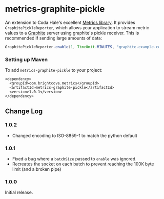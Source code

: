 metrics-graphite-pickle
=======

An extension to Coda Hale's excellent [Metrics library](http://metrics.codahale.com/). It 
provides `GraphitePickleReporter`, which allows your application to stream metric values 
to a [Graphite](http://graphite.wikidot.com/) server using graphite's pickle receiver. 
This is recommended if sending large amounts of data:

``` java
GraphitePickleReporter.enable(1, TimeUnit.MINUTES, "graphite.example.com", 2004);
```

### Setting up Maven

To add `metrics-graphite-pickle` to your project:

```
<dependency>
  <groupId>com.brightcove.metrics</groupId>
  <artifactId>metrics-graphite-pickle</artifactId>
  <version>1.0.1</version>
</dependency>
```

Change Log
----------

### 1.0.2
* Changed encoding to ISO-8859-1 to match the python default

### 1.0.1
* Fixed a bug where a `batchSize` passed to `enable` was ignored.
* Recreates the socket on each batch to prevent reaching the 100K byte limit (and a broken pipe) 

### 1.0.0
Initial release.
